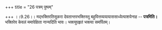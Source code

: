 +++
title = "26 पत्रम् पुष्पम्"

+++
।।9.26।। मद्भक्तिरतिसुकरा देवतान्तरभक्तिस्तु
बहुवित्तव्ययायाससाध्येत्याशयेनाह -- **पत्रमिति।** भक्तिरेव केवलं
ममापेक्षिता नान्यदिति भावः। भक्त्युपहृतं भक्त्या समर्पितम्।
